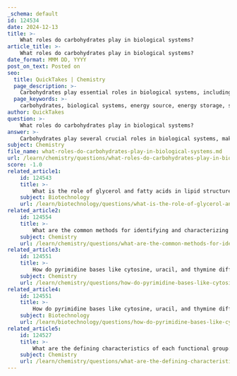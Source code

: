 ```yaml
---
_schema: default
id: 124534
date: 2024-12-13
title: >-
    What roles do carbohydrates play in biological systems?
article_title: >-
    What roles do carbohydrates play in biological systems?
date_format: MMM DD, YYYY
post_on_text: Posted on
seo:
  title: QuickTakes | Chemistry
  page_description: >-
    Carbohydrates play essential roles in biological systems, including serving as a primary energy source, energy storage, providing structural support, facilitating cellular communication, regulating metabolism, being building blocks for other biomolecules, and promoting digestive health.
  page_keywords: >-
    carbohydrates, biological systems, energy source, energy storage, structural support, cellular communication, metabolic regulation, digestive health, glucose, starch, glycogen, cellulose, oligosaccharides, digestive fiber
author: QuickTakes
question: >-
    What roles do carbohydrates play in biological systems?
answer: >-
    Carbohydrates play several crucial roles in biological systems, making them essential for the proper functioning of living organisms. Here are the primary functions of carbohydrates:\n\n1. **Primary Energy Source**: Carbohydrates, particularly glucose, are vital for energy production. They are metabolized to produce adenosine triphosphate (ATP), which serves as the energy currency of the cell. This process is fundamental for various cellular activities.\n\n2. **Energy Storage**: Organisms store excess glucose in the form of starch (in plants) and glycogen (in animals). These polysaccharides serve as energy reserves that can be mobilized when needed.\n\n3. **Structural Support**: Carbohydrates contribute to the structural integrity of cells. For example, cellulose, a polysaccharide made up of glucose units, provides rigidity to plant cell walls. This structural role is crucial for maintaining the shape and stability of cells.\n\n4. **Cellular Communication**: Carbohydrates are involved in cell-cell recognition and signaling. Oligosaccharides attached to the surface of cells act as markers of cellular identity, facilitating communication between cells and their environment.\n\n5. **Metabolic Regulation**: Carbohydrates play a role in regulating various metabolic processes. The differences in metabolic pathways for different monosaccharides, such as glucose and fructose, illustrate how carbohydrate structure influences metabolic function.\n\n6. **Constituents of Other Biomolecules**: Carbohydrates are not only energy sources but also serve as building blocks for other macromolecules. They provide carbon, hydrogen, and oxygen for the synthesis of proteins, lipids, and nucleotides.\n\n7. **Digestive Health**: Certain carbohydrates, such as dietary fiber, aid in digestion and absorption, promoting gut health and satiety.\n\nIn summary, carbohydrates are indispensable in biological systems, contributing to energy production, structural support, cellular communication, and various metabolic processes. Their diverse functions underscore their importance in both energy storage and the structural framework of cells.
subject: Chemistry
file_name: what-roles-do-carbohydrates-play-in-biological-systems.md
url: /learn/chemistry/questions/what-roles-do-carbohydrates-play-in-biological-systems
score: -1.0
related_article1:
    id: 124543
    title: >-
        What is the role of glycerol and fatty acids in lipid structure?
    subject: Biotechnology
    url: /learn/biotechnology/questions/what-is-the-role-of-glycerol-and-fatty-acids-in-lipid-structure
related_article2:
    id: 124554
    title: >-
        What are the common methods for identifying and characterizing functional groups in organic chemistry?
    subject: Chemistry
    url: /learn/chemistry/questions/what-are-the-common-methods-for-identifying-and-characterizing-functional-groups-in-organic-chemistry
related_article3:
    id: 124551
    title: >-
        How do pyrimidine bases like cytosine, uracil, and thymine differ from purine bases like adenine and guanine?
    subject: Chemistry
    url: /learn/chemistry/questions/how-do-pyrimidine-bases-like-cytosine-uracil-and-thymine-differ-from-purine-bases-like-adenine-and-guanine
related_article4:
    id: 124551
    title: >-
        How do pyrimidine bases like cytosine, uracil, and thymine differ from purine bases like adenine and guanine?
    subject: Biotechnology
    url: /learn/biotechnology/questions/how-do-pyrimidine-bases-like-cytosine-uracil-and-thymine-differ-from-purine-bases-like-adenine-and-guanine
related_article5:
    id: 124527
    title: >-
        What are the defining characteristics of each functional group: hydroxyl, carbonyl, carboxyl, amine, thiol, and phosphate?
    subject: Chemistry
    url: /learn/chemistry/questions/what-are-the-defining-characteristics-of-each-functional-group-hydroxyl-carbonyl-carboxyl-amine-thiol-and-phosphate
---
```


&nbsp;